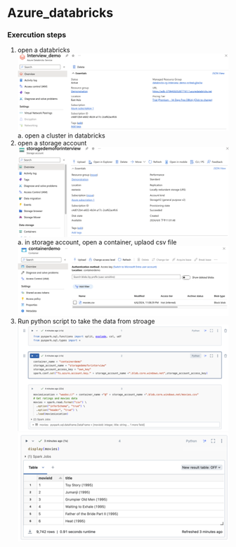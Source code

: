 # Azure_databricks

### Exercution steps ######

1. open a databricks
![alt text](https://github.com/mhowai0802/Azure_databricks/blob/main/databricks.png)
  a. open a cluster in databricks
2. open a storage account
![alt text](https://github.com/mhowai0802/Azure_databricks/blob/main/storage.png)
  a. in storage account, open a container, uplaod csv file
![alt text](https://github.com/mhowai0802/Azure_databricks/blob/main/container.png)
3. Run python script to take the data from stroage
![alt text](https://github.com/mhowai0802/Azure_databricks/blob/main/script_01.png)
![alt text](https://github.com/mhowai0802/Azure_databricks/blob/main/script_02.png)
